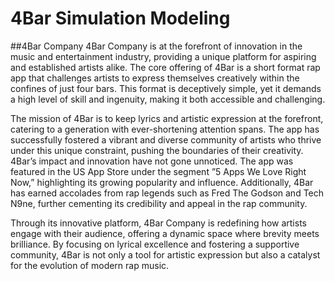 # 4Bar Simulation Modeling

##4Bar Company
4Bar Company is at the forefront of innovation in the
music and entertainment industry, providing a unique platform
for aspiring and established artists alike. The core offering
of 4Bar is a short format rap app that challenges artists to
express themselves creatively within the confines of just four
bars. This format is deceptively simple, yet it demands a high
level of skill and ingenuity, making it both accessible and
challenging.

The mission of 4Bar is to keep lyrics and artistic expression
at the forefront, catering to a generation with ever-shortening
attention spans. The app has successfully fostered a vibrant
and diverse community of artists who thrive under this unique
constraint, pushing the boundaries of their creativity.
4Bar’s impact and innovation have not gone unnoticed.
The app was featured in the US App Store under the segment
”5 Apps We Love Right Now,” highlighting its growing
popularity and influence. Additionally, 4Bar has earned
accolades from rap legends such as Fred The Godson and
Tech N9ne, further cementing its credibility and appeal in the
rap community.

Through its innovative platform, 4Bar Company is
redefining how artists engage with their audience, offering a
dynamic space where brevity meets brilliance. By focusing
on lyrical excellence and fostering a supportive community,
4Bar is not only a tool for artistic expression but also a
catalyst for the evolution of modern rap music.
